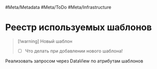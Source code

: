 #Meta/Metadata #Meta/ToDo #Meta/Infrastructure

# Реестр используемых шаблонов
>[!warning] Новый шаблон
> - [ ] Что делать при добавлении нового шаблона!

Реализовать запросом через DataView по атрибутам шаблонов
